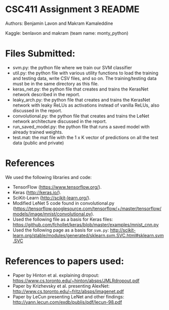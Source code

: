 # CSC411 Assignment 3 README
Authors: Benjamin Lavon and Makram Kamaleddine

Kaggle: benlavon and makram (team name: monty_python)

# Files Submitted:
- svm.py: the python file where we train our SVM classifier
- util.py: the python file with various utility functions to load
the training and testing data, write CSV files, and so on. The training/testing
data must be in the same directory as this file.
- keras_net.py: the python file that creates and trains the KerasNet network
described in the report.
- leaky_arch.py: the python file that creates and trains the KerasNet network with
leaky ReLUs as activations instead of vanilla ReLUs, also discussed in the report.
- convolutional.py: the python file that creates and trains the LeNet network
architecture discussed in the report.
- run_saved_model.py: the python file that runs a saved model with already trained 
weights. 
- test.mat: the mat file with the 1 x K vector of predictions on all the test data
(public and private)

# References 
We used the following libraries and code:
- TensorFlow (https://www.tensorflow.org/).
- Keras (http://keras.io/). 
- SciKit-Learn (http://scikit-learn.org/).
- Modified LeNet 5 code found in convolutional.py (https://tensorflow.googlesource.com/tensorflow/+/master/tensorflow/models/image/mnist/convolutional.py).
- Used the following file as a basis for Keras files: https://github.com/fchollet/keras/blob/master/examples/mnist_cnn.py
- Used the following page as a basis for `svm.py`: http://scikit-learn.org/stable/modules/generated/sklearn.svm.SVC.html#sklearn.svm.SVC

# References to papers used:
- Paper by Hinton et al. explaining dropout: https://www.cs.toronto.edu/~hinton/absps/JMLRdropout.pdf
- Paper by Krizhevsky et al. presenting AlexNet: http://www.cs.toronto.edu/~fritz/absps/imagenet.pdf
- Paper by LeCun presenting LeNet and other findings: http://yann.lecun.com/exdb/publis/pdf/lecun-98.pdf
